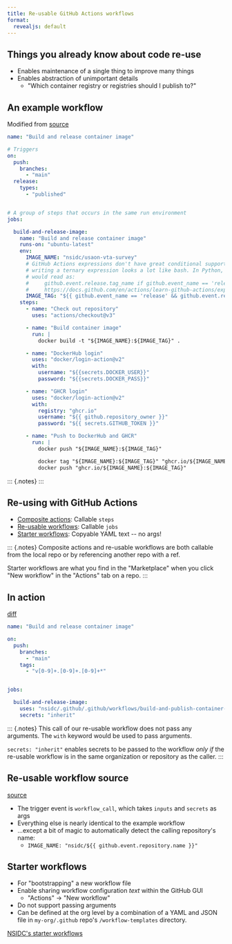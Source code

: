 ```yaml
---
title: Re-usable GitHub Actions workflows
format:
  revealjs: default
---
```


## Things you already know about code re-use

* Enables maintenance of a single thing to improve many things
* Enables abstraction of unimportant details
  * "Which container registry or registries should I publish to?"


## An example workflow

Modified from [source](https://github.com/nsidc/usaon-vta-survey/blob/v0.2.0/.github/workflows/release.yml)

```yaml
name: "Build and release container image"

# Triggers
on:
  push:
    branches:
      - "main"
  release:
    types:
      - "published"


# A group of steps that occurs in the same run environment
jobs:

  build-and-release-image:
    name: "Build and release container image"
    runs-on: "ubuntu-latest"
    env:
      IMAGE_NAME: "nsidc/usaon-vta-survey"
      # GitHub Actions expressions don't have great conditional support, so
      # writing a ternary expression looks a lot like bash. In Python, this
      # would read as:
      #     github.event.release.tag_name if github.event_name == 'release' else 'latest'
      #     https://docs.github.com/en/actions/learn-github-actions/expressions
      IMAGE_TAG: "${{ github.event_name == 'release' && github.event.release.tag_name || 'latest' }}"
    steps:
      - name: "Check out repository"
        uses: "actions/checkout@v3"

      - name: "Build container image"
        run: |
          docker build -t "${IMAGE_NAME}:${IMAGE_TAG}" .

      - name: "DockerHub login"
        uses: "docker/login-action@v2"
        with:
          username: "${{secrets.DOCKER_USER}}"
          password: "${{secrets.DOCKER_PASS}}"

      - name: "GHCR login"
        uses: "docker/login-action@v2"
        with:
          registry: "ghcr.io"
          username: "${{ github.repository_owner }}"
          password: "${{ secrets.GITHUB_TOKEN }}"

      - name: "Push to DockerHub and GHCR"
        run: |
          docker push "${IMAGE_NAME}:${IMAGE_TAG}"

          docker tag "${IMAGE_NAME}:${IMAGE_TAG}" "ghcr.io/${IMAGE_NAME}:${IMAGE_TAG}"
          docker push "ghcr.io/${IMAGE_NAME}:${IMAGE_TAG}"
```

::: {.notes}
:::

## Re-using with GitHub Actions

* [Composite
    actions](https://docs.github.com/en/actions/creating-actions/creating-a-composite-action):
  Callable `steps`
* [Re-usable workflows](https://docs.github.com/en/actions/using-workflows/reusing-workflows):
  Callable `jobs`
* [Starter
    workflows](https://docs.github.com/en/actions/using-workflows/creating-starter-workflows-for-your-organization):
  Copyable YAML text -- no args!

::: {.notes}
Composite actions and re-usable workflows are both callable from the local repo or by
referencing another repo with a ref.

Starter workflows are what you find in the "Marketplace" when you click "New workflow"
in the "Actions" tab on a repo.
:::


## In action

[diff](https://github.com/nsidc/usaon-vta-survey/commit/0978859bef571e17690b324fc1737e75dbe2cbce)

```yaml
name: "Build and release container image"

on:
  push:
    branches:
      - "main"
    tags:
      - "v[0-9]+.[0-9]+.[0-9]+*"


jobs:

  build-and-release-image:
    uses: "nsidc/.github/.github/workflows/build-and-publish-container-image.yml@main"
    secrets: "inherit"
```

::: {.notes}
This call of our re-usable workflow does not pass any arguments. The `with` keyword
would be used to pass arguments.

`secrets: "inherit"` enables secrets to be passed to the workflow _only if_ the
re-usable workflow is in the same organization or repository as the caller.
:::


## Re-usable workflow source

[source](https://github.com/nsidc/.github/blob/main/.github/workflows/build-and-publish-container-image.yml)

* The trigger event is `workflow_call`, which takes `inputs` and `secrets` as args
* Everything else is nearly identical to the example workflow
* ...except a bit of magic to automatically detect the calling repository's name:
  * `IMAGE_NAME: "nsidc/${{ github.event.repository.name }}"`


## Starter workflows

* For "bootstrapping" a new workflow file
* Enable sharing workflow configuration _text_ within the GitHub GUI
    * "Actions" -> "New workflow"
* Do not support passing arguments
* Can be defined at the org level by a combination of a YAML and JSON file in
  `my-org/.github` repo's `/workflow-templates` directory.

[NSIDC's starter workflows](https://github.com/nsidc/.github/tree/main/workflow-templates)
